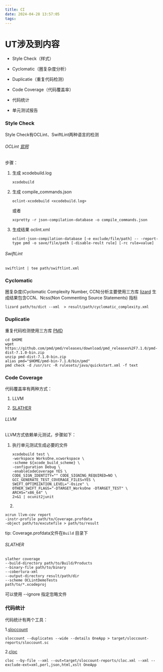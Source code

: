 ```yaml
---
title: CI
date: 2024-04-28 13:57:05
tags:
---
```


# UT涉及到内容

- Style Check（样式）

- Cyclomatic（圈复杂度分析）

- Duplicatie（重复代码检测）

- Code Coverage（代码覆盖率）

- 代码统计

- 单元测试报告

<!-- more -->

### Style Check

Style Check有OCLint、SwiftLint两种语言的检测

###### OCLint [官网](https://oclint.org)

步骤：

1. 生成 xcodebuild.log
   
   `xcodebuild`

2. 生成 compile_commands.json
   
   `oclint-xcodebuild <xcodebuild.log>`
   
   或者
   
   `xcpretty -r json-compilation-database -o compile_commands.json`

3. 生成结果 oclint.xml
   
   `oclint-json-compilation-database [-e exclude/file/path] -- -report-type pmd -o save/file/path [-disable-reult rule] [-rc rule=value]`

###### SwiftLint

`swiftlint | tee path/swiftlint.xml`



### Cyclomatic

圈复杂度(Cyclomatic Complexity Number, CCN)分析主要使用三方库 [lizard](https://github.com/terryyin/lizard) 生成结果包含CCN、Ncss(Non Commenting Source Statements) 指标

`lizard path/to/dict --xml  > result/path/cyclomatic_complexity.xml`

### 

### Duplicatie

重复代码检测使用三方库 [PMD](https://pmd.github.io)

```shell
cd $HOME
wget https://github.com/pmd/pmd/releases/download/pmd_releases%2F7.1.0/pmd-dist-7.1.0-bin.zip
unzip pmd-dist-7.1.0-bin.zip
alias pmd="$HOME/pmd-bin-7.1.0/bin/pmd"
pmd check -d /usr/src -R rulesets/java/quickstart.xml -f text
```



### Code Coverage

代码覆盖率有两种方式：

1. LLVM

2. [SLATHER](https://github.com/SlatherOrg/slather)

###### LLVM

LLVM方式依赖单元测试，步骤如下：

1. 执行单元测试生成必要的文件
   
   ```shell
   xcodebuild test \
   -workspace WorksOne.xcworkspace \
   -scheme ${xcode_build_scheme} \
   -configuration Debug \
   -enableCodeCoverage YES \
   CODE_SIGN_IDENTITY="" CODE_SIGNING_REQUIRED=NO \
   GCC_GENERATE_TEST_COVERAGE_FILES=YES \
   SWIFT_OPTIMIZATION_LEVEL="-Osize" \
   OTHER_SWIFT_FLAGS="-DTARGET_WorksOne -DTARGET_TEST" \
   ARCHS="x86_64" \
   2>&1 | ocunit2junit
   ```

    2. 

```shell
xcrun llvm-cov report 
-instr-profile path/to/Coverage.profdata
-object path/to/excutefile > path/to/result
```

tip: Coverage.profdata文件在`Build` 目录下

###### SLATHER

```shell
slather coverage
--build-directory path/to/Build/Products
--binary-file path/to/binary
--cobertura-xml
--output-directory result/path/dir
--scheme OCLintDemoTests
path/to/*.xcodeproj
```

可以使用 --ignore 指定忽略文件



### 代码统计

代码统计有两个工具：

1.[sloccount](https://dwheeler.com/sloccount/)

`sloccount --duplicates --wide --details OneApp > target/sloccount-reports/sloccount.sc`

2.[cloc](https://cloc.sourceforge.net)

`cloc --by-file --xml --out=target/sloccount-reports/cloc.xml --xml --exclude-ext=xml,perl,json,html,xslt OneApp`
